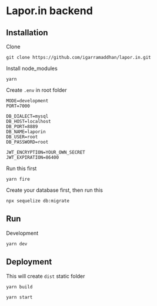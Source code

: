 # Lapor.in backend

## Installation

Clone
```
git clone https://github.com/igarramaddhan/lapor.in.git
```

Install node_modules
```
yarn
```

Create `.env` in root folder
```
MODE=development
PORT=7000

DB_DIALECT=mysql
DB_HOST=localhost
DB_PORT=8889
DB_NAME=laporin
DB_USER=root
DB_PASSWORD=root

JWT_ENCRYPTION=YOUR_OWN_SECRET
JWT_EXPIRATION=86400
```

Run this first
```
yarn fire
```

Create your database first, then run this
```
npx sequelize db:migrate
```

## Run

Development
```
yarn dev
```

## Deployment
This will create `dist` static folder
```
yarn build

yarn start
```
